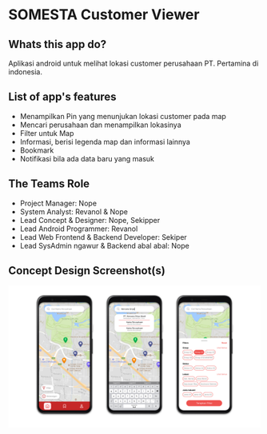# SOMESTA Customer Viewer

## Whats this app do?
Aplikasi android untuk melihat lokasi customer perusahaan PT. Pertamina di indonesia.

## List of app's features
- Menampilkan Pin yang menunjukan lokasi customer pada map
- Mencari perusahaan dan menampilkan lokasinya
- Filter untuk Map
- Informasi, berisi legenda map dan informasi lainnya
- Bookmark
- Notifikasi bila ada data baru yang masuk


## The Teams Role
- Project Manager: Nope
- System Analyst: Revanol & Nope
- Lead Concept & Designer: Nope, Sekipper
- Lead Android Programmer: Revanol
- Lead Web Frontend & Backend Developer: Sekiper
- Lead SysAdmin ngawur & Backend abal abal: Nope

## Concept Design Screenshot(s)
![Img 1](screenshots/img1.png)